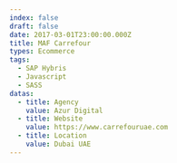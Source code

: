```yaml
---
index: false
draft: false
date: 2017-03-01T23:00:00.000Z
title: MAF Carrefour
types: Ecommerce
tags:
  - SAP Hybris
  - Javascript
  - SASS
datas:
  - title: Agency
    value: Azur Digital
  - title: Website
    value: https://www.carrefouruae.com
  - title: Location
    value: Dubai UAE
---
```

